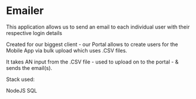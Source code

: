 # Emailer

This application allows us to send an email to each individual user with their respective login details

Created for our biggest client - our Portal allows to create users for the Mobile App via bulk upload which uses .CSV files.

It takes AN input from the .CSV file - used to upload on to the portal - & sends the email(s).

Stack used:

NodeJS
SQL
